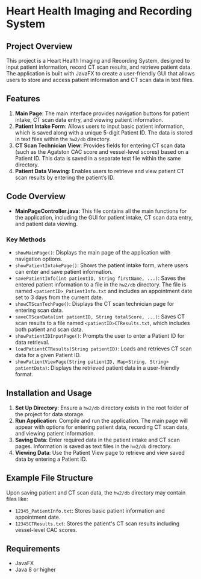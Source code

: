 # Heart Health Imaging and Recording System

## Project Overview

This project is a Heart Health Imaging and Recording System, designed to input patient information, record CT scan results, and retrieve patient data. The application is built with JavaFX to create a user-friendly GUI that allows users to store and access patient information and CT scan data in text files.

## Features

1. **Main Page**: The main interface provides navigation buttons for patient intake, CT scan data entry, and viewing patient information.
2. **Patient Intake Form**: Allows users to input basic patient information, which is saved along with a unique 5-digit Patient ID. The data is stored in text files within the `hw2/db` directory.
3. **CT Scan Technician View**: Provides fields for entering CT scan data (such as the Agatston CAC score and vessel-level scores) based on a Patient ID. This data is saved in a separate text file within the same directory.
4. **Patient Data Viewing**: Enables users to retrieve and view patient CT scan results by entering the patient’s ID.

## Code Overview

- **MainPageController.java**: This file contains all the main functions for the application, including the GUI for patient intake, CT scan data entry, and patient data viewing.

### Key Methods

- `showMainPage()`: Displays the main page of the application with navigation options.
- `showPatientIntakePage()`: Shows the patient intake form, where users can enter and save patient information.
- `savePatientInfo(int patientID, String firstName, ...)`: Saves the entered patient information to a file in the `hw2/db` directory. The file is named `<patientID>_PatientInfo.txt` and includes an appointment date set to 3 days from the current date.
- `showCTScanTechPage()`: Displays the CT scan technician page for entering scan data.
- `saveCTScanData(int patientID, String totalScore, ...)`: Saves CT scan results to a file named `<patientID>CTResults.txt`, which includes both patient and scan data.
- `showPatientIDInputPage()`: Prompts the user to enter a Patient ID for data retrieval.
- `loadPatientCTResults(String patientID)`: Loads and retrieves CT scan data for a given Patient ID.
- `showPatientViewPage(String patientID, Map<String, String> patientData)`: Displays the retrieved patient data in a user-friendly format.

## Installation and Usage

1. **Set Up Directory**: Ensure a `hw2/db` directory exists in the root folder of the project for data storage.
2. **Run Application**: Compile and run the application. The main page will appear with options for entering patient data, recording CT scan data, and viewing patient information.
3. **Saving Data**: Enter required data in the patient intake and CT scan pages. Information is saved as text files in the `hw2/db` directory.
4. **Viewing Data**: Use the Patient View page to retrieve and view saved data by entering a Patient ID.

## Example File Structure

Upon saving patient and CT scan data, the `hw2/db` directory may contain files like:

- `12345_PatientInfo.txt`: Stores basic patient information and appointment date.
- `12345CTResults.txt`: Stores the patient's CT scan results including vessel-level CAC scores.

## Requirements

- JavaFX
- Java 8 or higher

